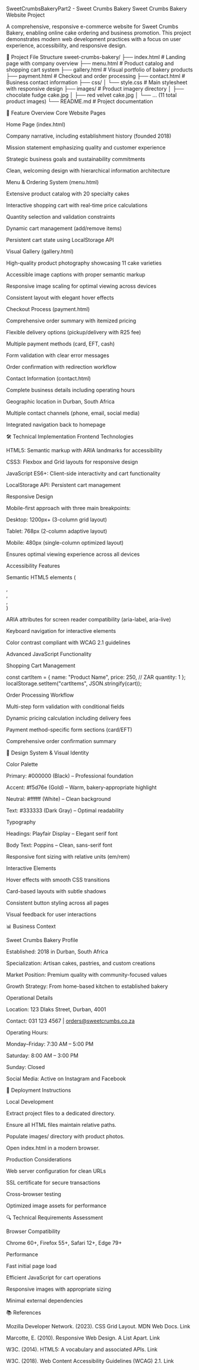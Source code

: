 SweetCrumbsBakeryPart2 - Sweet Crumbs Bakery
Sweet Crumbs Bakery Website Project

A comprehensive, responsive e-commerce website for Sweet Crumbs Bakery, enabling online cake ordering and business promotion. This project demonstrates modern web development practices with a focus on user experience, accessibility, and responsive design.

📁 Project File Structure
sweet-crumbs-bakery/
├── index.html        # Landing page with company overview
├── menu.html         # Product catalog and shopping cart system
├── gallery.html      # Visual portfolio of bakery products
├── payment.html      # Checkout and order processing
├── contact.html      # Business contact information
├── css/
│   └── style.css     # Main stylesheet with responsive design
├── images/           # Product imagery directory
│   ├── chocolate fudge cake.jpg
│   ├── red velvet cake.jpg
│   └── ... (11 total product images)
└── README.md         # Project documentation

🎯 Feature Overview
Core Website Pages

Home Page (index.html)

Company narrative, including establishment history (founded 2018)

Mission statement emphasizing quality and customer experience

Strategic business goals and sustainability commitments

Clean, welcoming design with hierarchical information architecture

Menu & Ordering System (menu.html)

Extensive product catalog with 20 specialty cakes

Interactive shopping cart with real-time price calculations

Quantity selection and validation constraints

Dynamic cart management (add/remove items)

Persistent cart state using LocalStorage API

Visual Gallery (gallery.html)

High-quality product photography showcasing 11 cake varieties

Accessible image captions with proper semantic markup

Responsive image scaling for optimal viewing across devices

Consistent layout with elegant hover effects

Checkout Process (payment.html)

Comprehensive order summary with itemized pricing

Flexible delivery options (pickup/delivery with R25 fee)

Multiple payment methods (card, EFT, cash)

Form validation with clear error messages

Order confirmation with redirection workflow

Contact Information (contact.html)

Complete business details including operating hours

Geographic location in Durban, South Africa

Multiple contact channels (phone, email, social media)

Integrated navigation back to homepage

🛠️ Technical Implementation
Frontend Technologies

HTML5: Semantic markup with ARIA landmarks for accessibility

CSS3: Flexbox and Grid layouts for responsive design

JavaScript ES6+: Client-side interactivity and cart functionality

LocalStorage API: Persistent cart management

Responsive Design

Mobile-first approach with three main breakpoints:

Desktop: 1200px+ (3-column grid layout)

Tablet: 768px (2-column adaptive layout)

Mobile: 480px (single-column optimized layout)

Ensures optimal viewing experience across all devices

Accessibility Features

Semantic HTML5 elements (<nav>, <main>, <section>, <article>)

ARIA attributes for screen reader compatibility (aria-label, aria-live)

Keyboard navigation for interactive elements

Color contrast compliant with WCAG 2.1 guidelines

Advanced JavaScript Functionality

Shopping Cart Management

const cartItem = {
  name: "Product Name",
  price: 250, // ZAR
  quantity: 1
};
localStorage.setItem("cartItems", JSON.stringify(cart));


Order Processing Workflow

Multi-step form validation with conditional fields

Dynamic pricing calculation including delivery fees

Payment method-specific form sections (card/EFT)

Comprehensive order confirmation summary

🎨 Design System & Visual Identity

Color Palette

Primary: #000000 (Black) – Professional foundation

Accent: #f5d76e (Gold) – Warm, bakery-appropriate highlight

Neutral: #ffffff (White) – Clean background

Text: #333333 (Dark Gray) – Optimal readability

Typography

Headings: Playfair Display – Elegant serif font

Body Text: Poppins – Clean, sans-serif font

Responsive font sizing with relative units (em/rem)

Interactive Elements

Hover effects with smooth CSS transitions

Card-based layouts with subtle shadows

Consistent button styling across all pages

Visual feedback for user interactions

📊 Business Context

Sweet Crumbs Bakery Profile

Established: 2018 in Durban, South Africa

Specialization: Artisan cakes, pastries, and custom creations

Market Position: Premium quality with community-focused values

Growth Strategy: From home-based kitchen to established bakery

Operational Details

Location: 123 Dlaks Street, Durban, 4001

Contact: 031 123 4567 | orders@sweetcrumbs.co.za

Operating Hours:

Monday–Friday: 7:30 AM – 5:00 PM

Saturday: 8:00 AM – 3:00 PM

Sunday: Closed

Social Media: Active on Instagram and Facebook

🚀 Deployment Instructions

Local Development

Extract project files to a dedicated directory.

Ensure all HTML files maintain relative paths.

Populate images/ directory with product photos.

Open index.html in a modern browser.

Production Considerations

Web server configuration for clean URLs

SSL certificate for secure transactions

Cross-browser testing

Optimized image assets for performance

🔍 Technical Requirements Assessment

Browser Compatibility

Chrome 60+, Firefox 55+, Safari 12+, Edge 79+

Performance

Fast initial page load

Efficient JavaScript for cart operations

Responsive images with appropriate sizing

Minimal external dependencies

📚 References

Mozilla Developer Network. (2023). CSS Grid Layout. MDN Web Docs. Link

Marcotte, E. (2010). Responsive Web Design. A List Apart. Link

W3C. (2014). HTML5: A vocabulary and associated APIs. Link

W3C. (2018). Web Content Accessibility Guidelines (WCAG) 2.1. Link

